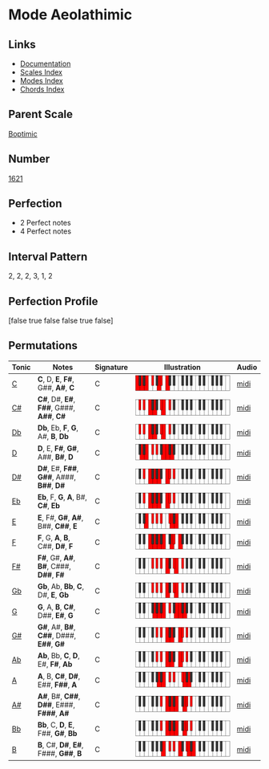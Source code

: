 # Mode Aeolathimic

## Links

- [Documentation](index.md)
- [Scales Index](Scales.md)
- [Modes Index](Modes.md)
- [Chords Index](Chords.md)

## Parent Scale

[Boptimic](ScaleBoptimic.md)

## Number

[1621](https://ianring.com/musictheory/scales/1621)

## Perfection

- 2 Perfect notes
- 4 Perfect notes

## Interval Pattern

2, 2, 2, 3, 1, 2

## Perfection Profile

[false true false false true false]

## Permutations

| Tonic | Notes | Signature | Illustration | Audio |
|-------|-------|-----------|--------------|-------|
| [C](ModeCNaturalAeolathimic.md) | **C**, D, **E**, **F#**, G##, **A#**, **C** | C | ![CNaturalAeolathimic](ModeCNaturalAeolathimic.png) | [midi](https://github.com/edipermadi/music/blob/main/docs/ModeCNaturalAeolathimic.mid?raw=true) |
| [C#](ModeCSharpAeolathimic.md) | **C#**, D#, **E#**, **F##**, G###, **A##**, **C#** | C | ![CSharpAeolathimic](ModeCSharpAeolathimic.png) | [midi](https://github.com/edipermadi/music/blob/main/docs/ModeCSharpAeolathimic.mid?raw=true) |
| [Db](ModeDFlatAeolathimic.md) | **Db**, Eb, **F**, **G**, A#, **B**, **Db** | C | ![DFlatAeolathimic](ModeDFlatAeolathimic.png) | [midi](https://github.com/edipermadi/music/blob/main/docs/ModeDFlatAeolathimic.mid?raw=true) |
| [D](ModeDNaturalAeolathimic.md) | **D**, E, **F#**, **G#**, A##, **B#**, **D** | C | ![DNaturalAeolathimic](ModeDNaturalAeolathimic.png) | [midi](https://github.com/edipermadi/music/blob/main/docs/ModeDNaturalAeolathimic.mid?raw=true) |
| [D#](ModeDSharpAeolathimic.md) | **D#**, E#, **F##**, **G##**, A###, **B##**, **D#** | C | ![DSharpAeolathimic](ModeDSharpAeolathimic.png) | [midi](https://github.com/edipermadi/music/blob/main/docs/ModeDSharpAeolathimic.mid?raw=true) |
| [Eb](ModeEFlatAeolathimic.md) | **Eb**, F, **G**, **A**, B#, **C#**, **Eb** | C | ![EFlatAeolathimic](ModeEFlatAeolathimic.png) | [midi](https://github.com/edipermadi/music/blob/main/docs/ModeEFlatAeolathimic.mid?raw=true) |
| [E](ModeENaturalAeolathimic.md) | **E**, F#, **G#**, **A#**, B##, **C##**, **E** | C | ![ENaturalAeolathimic](ModeENaturalAeolathimic.png) | [midi](https://github.com/edipermadi/music/blob/main/docs/ModeENaturalAeolathimic.mid?raw=true) |
| [F](ModeFNaturalAeolathimic.md) | **F**, G, **A**, **B**, C##, **D#**, **F** | C | ![FNaturalAeolathimic](ModeFNaturalAeolathimic.png) | [midi](https://github.com/edipermadi/music/blob/main/docs/ModeFNaturalAeolathimic.mid?raw=true) |
| [F#](ModeFSharpAeolathimic.md) | **F#**, G#, **A#**, **B#**, C###, **D##**, **F#** | C | ![FSharpAeolathimic](ModeFSharpAeolathimic.png) | [midi](https://github.com/edipermadi/music/blob/main/docs/ModeFSharpAeolathimic.mid?raw=true) |
| [Gb](ModeGFlatAeolathimic.md) | **Gb**, Ab, **Bb**, **C**, D#, **E**, **Gb** | C | ![GFlatAeolathimic](ModeGFlatAeolathimic.png) | [midi](https://github.com/edipermadi/music/blob/main/docs/ModeGFlatAeolathimic.mid?raw=true) |
| [G](ModeGNaturalAeolathimic.md) | **G**, A, **B**, **C#**, D##, **E#**, **G** | C | ![GNaturalAeolathimic](ModeGNaturalAeolathimic.png) | [midi](https://github.com/edipermadi/music/blob/main/docs/ModeGNaturalAeolathimic.mid?raw=true) |
| [G#](ModeGSharpAeolathimic.md) | **G#**, A#, **B#**, **C##**, D###, **E##**, **G#** | C | ![GSharpAeolathimic](ModeGSharpAeolathimic.png) | [midi](https://github.com/edipermadi/music/blob/main/docs/ModeGSharpAeolathimic.mid?raw=true) |
| [Ab](ModeAFlatAeolathimic.md) | **Ab**, Bb, **C**, **D**, E#, **F#**, **Ab** | C | ![AFlatAeolathimic](ModeAFlatAeolathimic.png) | [midi](https://github.com/edipermadi/music/blob/main/docs/ModeAFlatAeolathimic.mid?raw=true) |
| [A](ModeANaturalAeolathimic.md) | **A**, B, **C#**, **D#**, E##, **F##**, **A** | C | ![ANaturalAeolathimic](ModeANaturalAeolathimic.png) | [midi](https://github.com/edipermadi/music/blob/main/docs/ModeANaturalAeolathimic.mid?raw=true) |
| [A#](ModeASharpAeolathimic.md) | **A#**, B#, **C##**, **D##**, E###, **F###**, **A#** | C | ![ASharpAeolathimic](ModeASharpAeolathimic.png) | [midi](https://github.com/edipermadi/music/blob/main/docs/ModeASharpAeolathimic.mid?raw=true) |
| [Bb](ModeBFlatAeolathimic.md) | **Bb**, C, **D**, **E**, F##, **G#**, **Bb** | C | ![BFlatAeolathimic](ModeBFlatAeolathimic.png) | [midi](https://github.com/edipermadi/music/blob/main/docs/ModeBFlatAeolathimic.mid?raw=true) |
| [B](ModeBNaturalAeolathimic.md) | **B**, C#, **D#**, **E#**, F###, **G##**, **B** | C | ![BNaturalAeolathimic](ModeBNaturalAeolathimic.png) | [midi](https://github.com/edipermadi/music/blob/main/docs/ModeBNaturalAeolathimic.mid?raw=true) |
